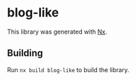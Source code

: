 # blog-like

This library was generated with [Nx](https://nx.dev).

## Building

Run `nx build blog-like` to build the library.
